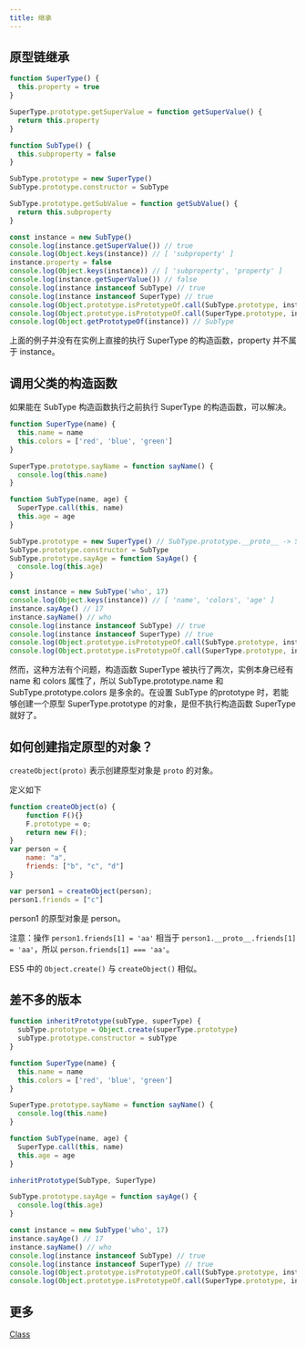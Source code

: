 ```yaml
---
title: 继承
---
```


## 原型链继承

```javascript
function SuperType() {
  this.property = true
}

SuperType.prototype.getSuperValue = function getSuperValue() {
  return this.property
}

function SubType() {
  this.subproperty = false
}

SubType.prototype = new SuperType()
SubType.prototype.constructor = SubType

SubType.prototype.getSubValue = function getSubValue() {
  return this.subproperty
}

const instance = new SubType()
console.log(instance.getSuperValue()) // true
console.log(Object.keys(instance)) // [ 'subproperty' ]
instance.property = false
console.log(Object.keys(instance)) // [ 'subproperty', 'property' ]
console.log(instance.getSuperValue()) // false
console.log(instance instanceof SubType) // true
console.log(instance instanceof SuperType) // true
console.log(Object.prototype.isPrototypeOf.call(SubType.prototype, instance)) // true
console.log(Object.prototype.isPrototypeOf.call(SuperType.prototype, instance)) // true
console.log(Object.getPrototypeOf(instance)) // SubType
```

上面的例子并没有在实例上直接的执行 SuperType 的构造函数，property 并不属于 instance。

## 调用父类的构造函数

如果能在 SubType 构造函数执行之前执行 SuperType 的构造函数，可以解决。

```javascript
function SuperType(name) {
  this.name = name
  this.colors = ['red', 'blue', 'green']
}

SuperType.prototype.sayName = function sayName() {
  console.log(this.name)
}

function SubType(name, age) {
  SuperType.call(this, name)
  this.age = age
}

SubType.prototype = new SuperType() // SubType.prototype.__proto__ -> SuperType.prototype
SubType.prototype.constructor = SubType
SubType.prototype.sayAge = function SayAge() {
  console.log(this.age)
}

const instance = new SubType('who', 17)
console.log(Object.keys(instance)) // [ 'name', 'colors', 'age' ]
instance.sayAge() // 17
instance.sayName() // who
console.log(instance instanceof SubType) // true
console.log(instance instanceof SuperType) // true
console.log(Object.prototype.isPrototypeOf.call(SubType.prototype, instance)) // true
console.log(Object.prototype.isPrototypeOf.call(SuperType.prototype, instance)) // true
```

然而，这种方法有个问题，构造函数 SuperType 被执行了两次，实例本身已经有 name 和 colors 属性了，所以 SubType.prototype.name 和 SubType.prototype.colors 是多余的。在设置 SubType 的prototype 时，若能够创建一个原型 SuperType.prototype 的对象，是但不执行构造函数 SuperType 就好了。

## 如何创建指定原型的对象？

`createObject(proto)` 表示创建原型对象是 `proto` 的对象。

定义如下

```javascript
function createObject(o) {
    function F(){}
    F.prototype = o;
    return new F();
}
var person = {
    name: "a",
    friends: ["b", "c", "d"]
}

var person1 = createObject(person);
person1.friends = ["c"]
```

person1 的原型对象是 person。

注意：操作 `person1.friends[1] = 'aa'` 相当于 `person1.__proto__.friends[1] = 'aa'`，所以 `person.friends[1] === 'aa'`。

ES5 中的 `Object.create()` 与 `createObject()` 相似。

## 差不多的版本

```javascript
function inheritPrototype(subType, superType) {
  subType.prototype = Object.create(superType.prototype)
  subType.prototype.constructor = subType
}

function SuperType(name) {
  this.name = name
  this.colors = ['red', 'blue', 'green']
}

SuperType.prototype.sayName = function sayName() {
  console.log(this.name)
}

function SubType(name, age) {
  SuperType.call(this, name)
  this.age = age
}

inheritPrototype(SubType, SuperType)

SubType.prototype.sayAge = function sayAge() {
  console.log(this.age)
}

const instance = new SubType('who', 17)
instance.sayAge() // 17
instance.sayName() // who
console.log(instance instanceof SubType) // true
console.log(instance instanceof SuperType) // true
console.log(Object.prototype.isPrototypeOf.call(SubType.prototype, instance)) // true
console.log(Object.prototype.isPrototypeOf.call(SuperType.prototype, instance)) // true
```

## 更多

[Class](/ecmascript/class.html#extends)

